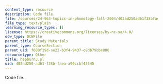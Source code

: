 ```yaml
---
content_type: resource
description: Code file.
file: /courses/24-964-topics-in-phonology-fall-2004/402ad250ad61f38bfaeaa90ccbf43545_hepburn3.pl
file_type: text/plain
learning_resource_types: []
license: https://creativecommons.org/licenses/by-nc-sa/4.0/
ocw_type: OCWFile
parent_title: Study Materials
parent_type: CourseSection
parent_uid: f600f19d-ae22-b3f4-9437-c8db79bbe880
resourcetype: Other
title: hepburn3.pl
uid: 402ad250-ad61-f38b-faea-a90ccbf43545
---
```

Code file.
